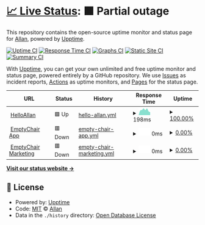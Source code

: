# [📈 Live Status](https://status.helloallan.com): <!--live status--> **🟧 Partial outage**

This repository contains the open-source uptime monitor and status page for [Allan](http://www.helloallan.com), powered by [Upptime](https://github.com/upptime/upptime).

[![Uptime CI](https://github.com/helloallan/upptime/workflows/Uptime%20CI/badge.svg)](https://github.com/helloallan/upptime/actions?query=workflow%3A%22Uptime+CI%22)
[![Response Time CI](https://github.com/helloallan/upptime/workflows/Response%20Time%20CI/badge.svg)](https://github.com/helloallan/upptime/actions?query=workflow%3A%22Response+Time+CI%22)
[![Graphs CI](https://github.com/helloallan/upptime/workflows/Graphs%20CI/badge.svg)](https://github.com/helloallan/upptime/actions?query=workflow%3A%22Graphs+CI%22)
[![Static Site CI](https://github.com/helloallan/upptime/workflows/Static%20Site%20CI/badge.svg)](https://github.com/helloallan/upptime/actions?query=workflow%3A%22Static+Site+CI%22)
[![Summary CI](https://github.com/helloallan/upptime/workflows/Summary%20CI/badge.svg)](https://github.com/helloallan/upptime/actions?query=workflow%3A%22Summary+CI%22)

With [Upptime](https://upptime.js.org), you can get your own unlimited and free uptime monitor and status page, powered entirely by a GitHub repository. We use [Issues](https://github.com/helloallan/upptime/issues) as incident reports, [Actions](https://github.com/helloallan/upptime/actions) as uptime monitors, and [Pages](https://status.helloallan.com) for the status page.

<!--start: status pages-->
<!-- This summary is generated by Upptime (https://github.com/upptime/upptime) -->
<!-- Do not edit this manually, your changes will be overwritten -->
<!-- prettier-ignore -->
| URL | Status | History | Response Time | Uptime |
| --- | ------ | ------- | ------------- | ------ |
| <img alt="" src="https://icons.duckduckgo.com/ip3/www.helloallan.com.ico" height="13"> [HelloAllan](https://www.helloallan.com) | 🟩 Up | [hello-allan.yml](https://github.com/HelloAllan/upptime/commits/HEAD/history/hello-allan.yml) | <details><summary><img alt="Response time graph" src="./graphs/hello-allan/response-time-week.png" height="20"> 198ms</summary><br><a href="https://status.helloallan.com/history/hello-allan"><img alt="Response time 165" src="https://img.shields.io/endpoint?url=https%3A%2F%2Fraw.githubusercontent.com%2FHelloAllan%2Fupptime%2FHEAD%2Fapi%2Fhello-allan%2Fresponse-time.json"></a><br><a href="https://status.helloallan.com/history/hello-allan"><img alt="24-hour response time 245" src="https://img.shields.io/endpoint?url=https%3A%2F%2Fraw.githubusercontent.com%2FHelloAllan%2Fupptime%2FHEAD%2Fapi%2Fhello-allan%2Fresponse-time-day.json"></a><br><a href="https://status.helloallan.com/history/hello-allan"><img alt="7-day response time 198" src="https://img.shields.io/endpoint?url=https%3A%2F%2Fraw.githubusercontent.com%2FHelloAllan%2Fupptime%2FHEAD%2Fapi%2Fhello-allan%2Fresponse-time-week.json"></a><br><a href="https://status.helloallan.com/history/hello-allan"><img alt="30-day response time 196" src="https://img.shields.io/endpoint?url=https%3A%2F%2Fraw.githubusercontent.com%2FHelloAllan%2Fupptime%2FHEAD%2Fapi%2Fhello-allan%2Fresponse-time-month.json"></a><br><a href="https://status.helloallan.com/history/hello-allan"><img alt="1-year response time 174" src="https://img.shields.io/endpoint?url=https%3A%2F%2Fraw.githubusercontent.com%2FHelloAllan%2Fupptime%2FHEAD%2Fapi%2Fhello-allan%2Fresponse-time-year.json"></a></details> | <details><summary><a href="https://status.helloallan.com/history/hello-allan">100.00%</a></summary><a href="https://status.helloallan.com/history/hello-allan"><img alt="All-time uptime 99.99%" src="https://img.shields.io/endpoint?url=https%3A%2F%2Fraw.githubusercontent.com%2FHelloAllan%2Fupptime%2FHEAD%2Fapi%2Fhello-allan%2Fuptime.json"></a><br><a href="https://status.helloallan.com/history/hello-allan"><img alt="24-hour uptime 100.00%" src="https://img.shields.io/endpoint?url=https%3A%2F%2Fraw.githubusercontent.com%2FHelloAllan%2Fupptime%2FHEAD%2Fapi%2Fhello-allan%2Fuptime-day.json"></a><br><a href="https://status.helloallan.com/history/hello-allan"><img alt="7-day uptime 100.00%" src="https://img.shields.io/endpoint?url=https%3A%2F%2Fraw.githubusercontent.com%2FHelloAllan%2Fupptime%2FHEAD%2Fapi%2Fhello-allan%2Fuptime-week.json"></a><br><a href="https://status.helloallan.com/history/hello-allan"><img alt="30-day uptime 100.00%" src="https://img.shields.io/endpoint?url=https%3A%2F%2Fraw.githubusercontent.com%2FHelloAllan%2Fupptime%2FHEAD%2Fapi%2Fhello-allan%2Fuptime-month.json"></a><br><a href="https://status.helloallan.com/history/hello-allan"><img alt="1-year uptime 100.00%" src="https://img.shields.io/endpoint?url=https%3A%2F%2Fraw.githubusercontent.com%2FHelloAllan%2Fupptime%2FHEAD%2Fapi%2Fhello-allan%2Fuptime-year.json"></a></details>
| <img alt="" src="https://icons.duckduckgo.com/ip3/app.emptychair.io.ico" height="13"> [EmptyChair App](https://app.emptychair.io) | 🟥 Down | [empty-chair-app.yml](https://github.com/HelloAllan/upptime/commits/HEAD/history/empty-chair-app.yml) | <details><summary><img alt="Response time graph" src="./graphs/empty-chair-app/response-time-week.png" height="20"> 0ms</summary><br><a href="https://status.helloallan.com/history/empty-chair-app"><img alt="Response time 310" src="https://img.shields.io/endpoint?url=https%3A%2F%2Fraw.githubusercontent.com%2FHelloAllan%2Fupptime%2FHEAD%2Fapi%2Fempty-chair-app%2Fresponse-time.json"></a><br><a href="https://status.helloallan.com/history/empty-chair-app"><img alt="24-hour response time 0" src="https://img.shields.io/endpoint?url=https%3A%2F%2Fraw.githubusercontent.com%2FHelloAllan%2Fupptime%2FHEAD%2Fapi%2Fempty-chair-app%2Fresponse-time-day.json"></a><br><a href="https://status.helloallan.com/history/empty-chair-app"><img alt="7-day response time 0" src="https://img.shields.io/endpoint?url=https%3A%2F%2Fraw.githubusercontent.com%2FHelloAllan%2Fupptime%2FHEAD%2Fapi%2Fempty-chair-app%2Fresponse-time-week.json"></a><br><a href="https://status.helloallan.com/history/empty-chair-app"><img alt="30-day response time 0" src="https://img.shields.io/endpoint?url=https%3A%2F%2Fraw.githubusercontent.com%2FHelloAllan%2Fupptime%2FHEAD%2Fapi%2Fempty-chair-app%2Fresponse-time-month.json"></a><br><a href="https://status.helloallan.com/history/empty-chair-app"><img alt="1-year response time 0" src="https://img.shields.io/endpoint?url=https%3A%2F%2Fraw.githubusercontent.com%2FHelloAllan%2Fupptime%2FHEAD%2Fapi%2Fempty-chair-app%2Fresponse-time-year.json"></a></details> | <details><summary><a href="https://status.helloallan.com/history/empty-chair-app">0.00%</a></summary><a href="https://status.helloallan.com/history/empty-chair-app"><img alt="All-time uptime 20.45%" src="https://img.shields.io/endpoint?url=https%3A%2F%2Fraw.githubusercontent.com%2FHelloAllan%2Fupptime%2FHEAD%2Fapi%2Fempty-chair-app%2Fuptime.json"></a><br><a href="https://status.helloallan.com/history/empty-chair-app"><img alt="24-hour uptime 0.00%" src="https://img.shields.io/endpoint?url=https%3A%2F%2Fraw.githubusercontent.com%2FHelloAllan%2Fupptime%2FHEAD%2Fapi%2Fempty-chair-app%2Fuptime-day.json"></a><br><a href="https://status.helloallan.com/history/empty-chair-app"><img alt="7-day uptime 0.00%" src="https://img.shields.io/endpoint?url=https%3A%2F%2Fraw.githubusercontent.com%2FHelloAllan%2Fupptime%2FHEAD%2Fapi%2Fempty-chair-app%2Fuptime-week.json"></a><br><a href="https://status.helloallan.com/history/empty-chair-app"><img alt="30-day uptime 1.38%" src="https://img.shields.io/endpoint?url=https%3A%2F%2Fraw.githubusercontent.com%2FHelloAllan%2Fupptime%2FHEAD%2Fapi%2Fempty-chair-app%2Fuptime-month.json"></a><br><a href="https://status.helloallan.com/history/empty-chair-app"><img alt="1-year uptime 0.00%" src="https://img.shields.io/endpoint?url=https%3A%2F%2Fraw.githubusercontent.com%2FHelloAllan%2Fupptime%2FHEAD%2Fapi%2Fempty-chair-app%2Fuptime-year.json"></a></details>
| <img alt="" src="https://icons.duckduckgo.com/ip3/emptychair.io.ico" height="13"> [EmptyChair Marketing](https://emptychair.io) | 🟥 Down | [empty-chair-marketing.yml](https://github.com/HelloAllan/upptime/commits/HEAD/history/empty-chair-marketing.yml) | <details><summary><img alt="Response time graph" src="./graphs/empty-chair-marketing/response-time-week.png" height="20"> 0ms</summary><br><a href="https://status.helloallan.com/history/empty-chair-marketing"><img alt="Response time 164" src="https://img.shields.io/endpoint?url=https%3A%2F%2Fraw.githubusercontent.com%2FHelloAllan%2Fupptime%2FHEAD%2Fapi%2Fempty-chair-marketing%2Fresponse-time.json"></a><br><a href="https://status.helloallan.com/history/empty-chair-marketing"><img alt="24-hour response time 0" src="https://img.shields.io/endpoint?url=https%3A%2F%2Fraw.githubusercontent.com%2FHelloAllan%2Fupptime%2FHEAD%2Fapi%2Fempty-chair-marketing%2Fresponse-time-day.json"></a><br><a href="https://status.helloallan.com/history/empty-chair-marketing"><img alt="7-day response time 0" src="https://img.shields.io/endpoint?url=https%3A%2F%2Fraw.githubusercontent.com%2FHelloAllan%2Fupptime%2FHEAD%2Fapi%2Fempty-chair-marketing%2Fresponse-time-week.json"></a><br><a href="https://status.helloallan.com/history/empty-chair-marketing"><img alt="30-day response time 0" src="https://img.shields.io/endpoint?url=https%3A%2F%2Fraw.githubusercontent.com%2FHelloAllan%2Fupptime%2FHEAD%2Fapi%2Fempty-chair-marketing%2Fresponse-time-month.json"></a><br><a href="https://status.helloallan.com/history/empty-chair-marketing"><img alt="1-year response time 176" src="https://img.shields.io/endpoint?url=https%3A%2F%2Fraw.githubusercontent.com%2FHelloAllan%2Fupptime%2FHEAD%2Fapi%2Fempty-chair-marketing%2Fresponse-time-year.json"></a></details> | <details><summary><a href="https://status.helloallan.com/history/empty-chair-marketing">0.00%</a></summary><a href="https://status.helloallan.com/history/empty-chair-marketing"><img alt="All-time uptime 83.68%" src="https://img.shields.io/endpoint?url=https%3A%2F%2Fraw.githubusercontent.com%2FHelloAllan%2Fupptime%2FHEAD%2Fapi%2Fempty-chair-marketing%2Fuptime.json"></a><br><a href="https://status.helloallan.com/history/empty-chair-marketing"><img alt="24-hour uptime 0.00%" src="https://img.shields.io/endpoint?url=https%3A%2F%2Fraw.githubusercontent.com%2FHelloAllan%2Fupptime%2FHEAD%2Fapi%2Fempty-chair-marketing%2Fuptime-day.json"></a><br><a href="https://status.helloallan.com/history/empty-chair-marketing"><img alt="7-day uptime 0.00%" src="https://img.shields.io/endpoint?url=https%3A%2F%2Fraw.githubusercontent.com%2FHelloAllan%2Fupptime%2FHEAD%2Fapi%2Fempty-chair-marketing%2Fuptime-week.json"></a><br><a href="https://status.helloallan.com/history/empty-chair-marketing"><img alt="30-day uptime 1.38%" src="https://img.shields.io/endpoint?url=https%3A%2F%2Fraw.githubusercontent.com%2FHelloAllan%2Fupptime%2FHEAD%2Fapi%2Fempty-chair-marketing%2Fuptime-month.json"></a><br><a href="https://status.helloallan.com/history/empty-chair-marketing"><img alt="1-year uptime 63.65%" src="https://img.shields.io/endpoint?url=https%3A%2F%2Fraw.githubusercontent.com%2FHelloAllan%2Fupptime%2FHEAD%2Fapi%2Fempty-chair-marketing%2Fuptime-year.json"></a></details>

<!--end: status pages-->

[**Visit our status website →**](https://status.helloallan.com)

## 📄 License

- Powered by: [Upptime](https://github.com/upptime/upptime)
- Code: [MIT](./LICENSE) © [Allan](http://www.helloallan.com)
- Data in the `./history` directory: [Open Database License](https://opendatacommons.org/licenses/odbl/1-0/)
